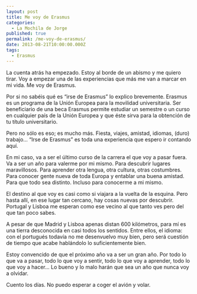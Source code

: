 ```yaml
---
layout: post
title: Me voy de Erasmus
categories:
  - La Mochila de Jorge
published: true
permalink: /me-voy-de-erasmus/
date: 2013-08-21T10:00:00.000Z
tags:
  - Erasmus
---
```


La cuenta atrás ha empezado. Estoy al borde de un abismo y me quiero tirar. Voy a empezar una de las experiencias que más me van a marcar en mi vida. Me voy de Erasmus.

Por si no sabéis qué es “irse de Erasmus” lo explico brevemente. Erasmus es un programa de la Unión Europea para la movilidad universitaria. Ser beneficiario de una beca Erasmus permite estudiar un semestre o un curso en cualquier país de la Unión Europea y que éste sirva para la obtención de tu título universitario.

Pero no sólo es eso; es mucho más. Fiesta, viajes, amistad, idiomas, (duro) trabajo… “Irse de Erasmus” es toda una experiencia que espero ir contando aquí.

En mi caso, va a ser el último curso de la carrera el que voy a pasar fuera. Va a ser un año para valerme por mi mismo. Para descubrir lugares maravillosos. Para aprender otra lengua, otra cultura, otras costumbres. Para conocer gente nueva de toda Europa y entablar una buena amistad. Para que todo sea distinto. Incluso para conocerme a mi mismo.

El destino al que voy es casi como si viajara a la vuelta de la esquina. Pero hasta allí, en ese lugar tan cercano, hay cosas nuevas por descubrir. Portugal y Lisboa me esperan como ese vecino al que tanto ves pero del que tan poco sabes.

A pesar de que Madrid y Lisboa apenas distan 600 kilómetros, para mí es una tierra desconocida en casi todos los sentidos. Entre ellos, el idioma: con el portugués todavía no me desenvuelvo muy bien, pero será cuestión de tiempo que acabe hablándolo lo suficientemente bien.

Estoy convencido de que el próximo año va a ser un gran año. Por todo lo que va a pasar, todo lo que voy a sentir, todo lo que voy a aprender, todo lo que voy a hacer… Lo bueno y lo malo harán que sea un año que nunca voy a olvidar.

Cuento los días. No puedo esperar a coger el avión y volar.
